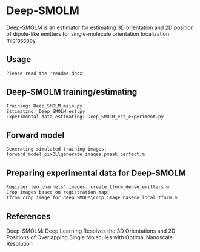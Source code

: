 # Deep-SMOLM
Deep-SMOLM is an estimator for estimating 3D orientation and 2D position of dipole-like emitters for single-molecule orientation localization microscopy.

## Usage

```
Please read the 'readme.docx'
```

## Deep-SMOLM training/estimating
```
Training: Deep_SMOLM_main.py
Estimating: Deep_SMOLM_est.py
Experimental data estimating: Deep_SMOLM_est_experiment.py
```

## Forward model
```
Generating simulated training images: forward_model_pixOL\generate_images_pmask_perfect.m
```


## Preparing experimental data for Deep-SMOLM
```
Register two channels' images: create_tform_dense_emitters.m
Crop images based on registration map: tfrom_crop_image_for_deep_SMOLM\crop_image_baseon_local_tform.m
```


## References
Deep-SMOLM: Deep Learning Resolves the 3D Orientations and 2D Positions of Overlapping Single Molecules with Optimal Nanoscale Resolution
